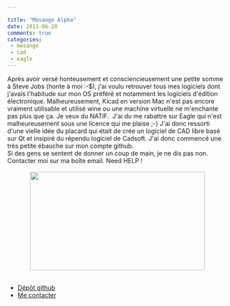 ```yaml
---

title: "Mesange Alpha"
date: 2011-06-20
comments: true
categories:
 - mesange
 - cad
 - eagle
---
```


<div class='post'>
<div dir="ltr" style="text-align: left;" trbidi="on">Après avoir versé honteusement et consciencieusement une petite somme à Steve Jobs (honte à moi :-$), j'ai voulu retrouver tous mes logiciels dont j'avais l'habitude sur mon OS préféré et notamment les logiciels d'édition électronique. Malheureusement, Kicad en version Mac n'est pas encore vraiment utilisable et utilisé wine ou une machine virtuelle ne m'enchante pas plus que ça. Je veux du NATIF.&nbsp; J'ai du me rabattre sur Eagle qui n'est malheureusement sous une licence qui me plaise ;-) J'ai donc ressorti d'une vielle idée du placard qui était de crée un logiciel de CAD libre basé sur Qt et insipiré du répendu logiciel de Cadsoft. J'ai donc commencé une très petite ébauche sur mon compte github.<br />Si des gens se sentent de donner un coup de main, je ne dis pas non. Contacter moi sur ma boîte email. Need HELP ! <br /><br /><div class="separator" style="clear: both; text-align: center;"><a href="http://4.bp.blogspot.com/-2gicQmZDXeA/Tf-_cbeLDKI/AAAAAAAANP4/ywDQwDSDJA4/s1600/screenshot_v1.0.0a.png" imageanchor="1" style="margin-left: 1em; margin-right: 1em;"><img border="0" height="225" src="http://4.bp.blogspot.com/-2gicQmZDXeA/Tf-_cbeLDKI/AAAAAAAANP4/ywDQwDSDJA4/s400/screenshot_v1.0.0a.png" width="400" /></a></div><br /><ul style="text-align: left;"><li><a href="https://github.com/YaGeek/Mesange">Dépôt github</a></li><li><a href="http://yageeksblog.blogspot.com/p/propos.html">Me contacter</a></li></ul><br /><br /></div></div>
